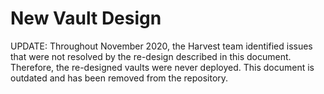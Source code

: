 # New Vault Design

UPDATE: Throughout November 2020, the Harvest team identified issues that were not resolved by the re-design described in this document. Therefore, the re-designed vaults were never deployed. This document is outdated and has been removed from the repository. 
